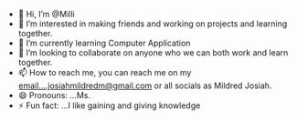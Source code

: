 - 👋 Hi, I’m @Milli
- 👀 I’m interested in making friends and working on projects and learning together.
- 🌱 I’m currently learning Computer Application
- 💞️ I’m looking to collaborate on anyone who we can both work and learn together.
- 📫 How to reach me, you can reach me on my email....josiahmildredm@gmail.com or all socials as Mildred Josiah.
- 😄 Pronouns: ...Ms.
- ⚡ Fun fact: ...I like gaining and giving knowledge

<!---
Milli-bae/Milli-bae is a ✨ special ✨ repository because its `README.md` (this file) appears on your GitHub profile.
You can click the Preview link to take a look at your changes.
--->
